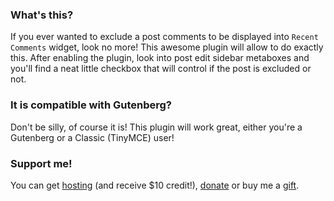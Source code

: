 ### What's this?
If you ever wanted to exclude a post comments to be displayed into `Recent Comments` widget, look no more! This awesome plugin will allow to do exactly this. After enabling the plugin, look into post edit sidebar metaboxes and you'll find a neat little checkbox that will control if the post is excluded or not.

### It is compatible with Gutenberg?
Don't be silly, of course it is! This plugin will work great, either you're a Gutenberg or a Classic (TinyMCE) user!

### Support me!
You can get [hosting](https://m.do.co/c/c95a44d0e992) (and receive $10 credit!), [donate](https://www.paypal.me/iamntz) or buy me a [gift](http://iamntz.com/wishlist).